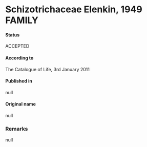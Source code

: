 Schizotrichaceae Elenkin, 1949 FAMILY
=======

#### Status
ACCEPTED

#### According to
The Catalogue of Life, 3rd January 2011

#### Published in
null

#### Original name
null

### Remarks
null